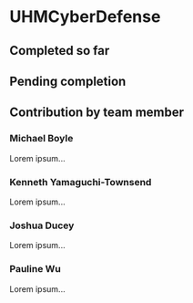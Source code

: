 # UHMCyberDefense
## Completed so far

## Pending completion

## Contribution by team member
### Michael Boyle
Lorem ipsum...
### Kenneth Yamaguchi-Townsend 
Lorem ipsum...
### Joshua Ducey
Lorem ipsum...
### Pauline Wu
Lorem ipsum...
